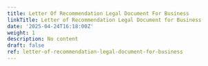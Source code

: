 ```yaml
---
title: Letter Of Recommendation Legal Document For Business
linkTitle: Letter of Recommendation Legal Document for Business
date: '2025-04-24T16:18:00Z'
weight: 1
description: No content
draft: false
ref: letter-of-recommendation-legal-document-for-business
---
```


